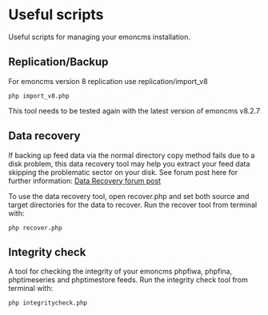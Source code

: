 # Useful scripts

Useful scripts for managing your emoncms installation.

## Replication/Backup

For emoncms version 8 replication use replication/import_v8

    php import_v8.php
    
This tool needs to be tested again with the latest version of emoncms v8.2.7

## Data recovery

If backing up feed data via the normal directory copy method fails due to a disk problem, this data recovery tool may help you extract your feed data skipping the problematic sector on your disk. See forum post here for further information: [Data Recovery forum post](http://openenergymonitor.org/emon/node/5213)

To use the data recovery tool, open recover.php and set both source and target directories for the data to recover. Run the recover tool from terminal with:

    php recover.php
    
## Integrity check

A tool for checking the integrity of your emoncms phpfiwa, phpfina, phptimeseries and phptimestore feeds. Run the integrity check tool from terminal with:

    php integritycheck.php
